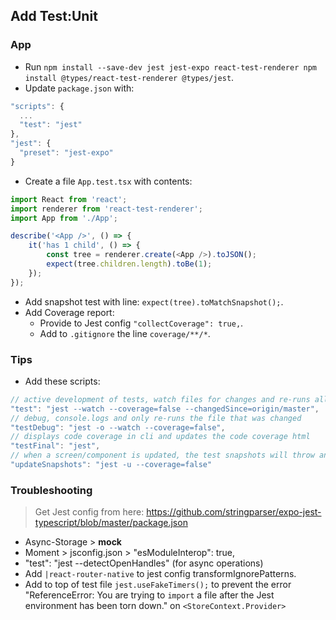 ## Add Test:Unit

### App
- Run `npm install --save-dev jest jest-expo react-test-renderer npm install @types/react-test-renderer @types/jest`.
- Update `package.json` with:
```javascript
"scripts": {
  ...
  "test": "jest"
},
"jest": {
  "preset": "jest-expo"
}
```
- Create a file `App.test.tsx` with contents:
```javascript
import React from 'react';
import renderer from 'react-test-renderer';
import App from './App';

describe('<App />', () => {
    it('has 1 child', () => {
        const tree = renderer.create(<App />).toJSON();
        expect(tree.children.length).toBe(1);
    });
});
```
- Add snapshot test with line: `expect(tree).toMatchSnapshot();`.
- Add Coverage report:
  - Provide to Jest config `"collectCoverage": true,`.
  - Add to `.gitignore` the line `coverage/**/*`.

### Tips
- Add these scripts:
```javascript
// active development of tests, watch files for changes and re-runs all tests
"test": "jest --watch --coverage=false --changedSince=origin/master",
// debug, console.logs and only re-runs the file that was changed
"testDebug": "jest -o --watch --coverage=false",
// displays code coverage in cli and updates the code coverage html
"testFinal": "jest",
// when a screen/component is updated, the test snapshots will throw an error, this updates them
"updateSnapshots": "jest -u --coverage=false"
```

### Troubleshooting
> Get Jest config from here: https://github.com/stringparser/expo-jest-typescript/blob/master/package.json
- Async-Storage > __mock__
- Moment > jsconfig.json > "esModuleInterop": true,
- "test": "jest --detectOpenHandles" (for async operations)
- Add `|react-router-native` to jest config transformIgnorePatterns.
- Add to top of test file `jest.useFakeTimers();` to prevent the error "ReferenceError: You are trying to `import` a file after the Jest environment has been torn down." on `<StoreContext.Provider>`

